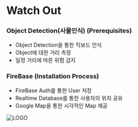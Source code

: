 # Watch Out

### Object Detection(사물인식) (Prerequisites)

* Object Detection을 통한 킥보드 인식
* Object에 대한 거리 측정
* 일정 거리에 따른 위험 감지


### FireBase (Installation Process)

* FireBase Auth를 통한 User 저장
* Realtime Database를 통한 사용자의 위치 공유
* Google Map을 통한 시각적인 Map 제공


![LOGO](https://www.notion.so/image/https%3A%2F%2Fs3-us-west-2.amazonaws.com%2Fsecure.notion-static.com%2Feb9f7792-b8b1-4a29-a556-2df24a7c8588%2F.png?table=block&id=99e11dac-e6e5-47d3-95ca-71b5f20cb7b3&spaceId=01e9a78f-d9d2-4f02-b98b-3120d9c91654&width=3070&userId=e9391f9a-e26f-4e0f-a8b2-9cdd73dc71a1&cache=v2)
